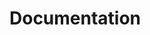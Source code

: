 <div id="title">

# Documentation
</div>

<div id="body">

<include src="introduction/container-inParent-asPanel.md" boilerplate />
<include src="guidelines/container-inParent-asPanel.md" boilerplate />
<include src="tools/container-inParent-asPanel.md" boilerplate />

</div>